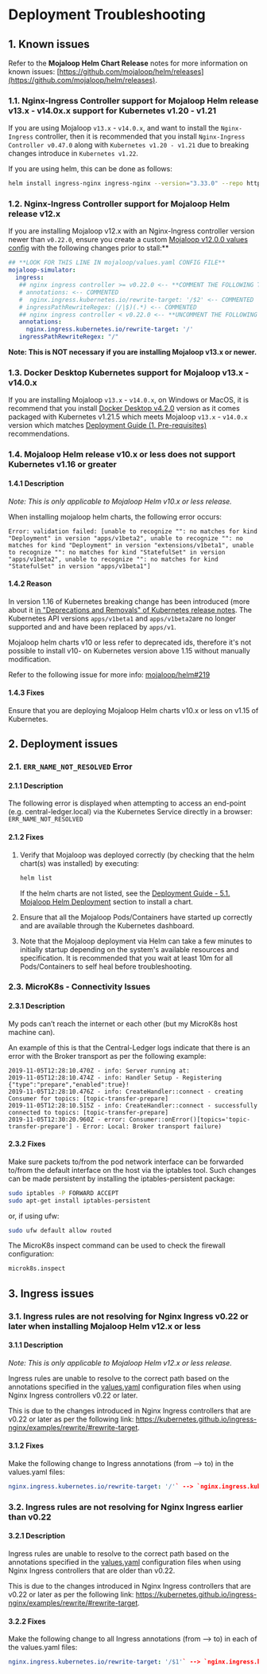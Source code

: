 # Deployment Troubleshooting

## 1. Known issues

Refer to the **Mojaloop Helm Chart Release** notes for more information on known issues: [https://github.com/mojaloop/helm/releases](https://github.com/mojaloop/helm/releases).

### 1.1. Nginx-Ingress Controller support for Mojaloop Helm release v13.x - v14.0x.x support for Kubernetes v1.20 - v1.21

If you are using Mojaloop `v13.x` - `v14.0.x`, and want to install the `Nginx-Ingress` controller, then it is recommended that you install `Nginx-Ingress Controller v0.47.0` along with `Kubernetes v1.20 - v1.21` due to breaking changes introduce in `Kubernetes v1.22`.

If you are using helm, this can be done as follows:

```bash
helm install ingress-nginx ingress-nginx --version="3.33.0" --repo https://kubernetes.thub.io/ingress-nginx
```

### 1.2. Nginx-Ingress Controller support for Mojaloop Helm release v12.x

If you are installing Mojaloop v12.x with an Nginx-Ingress controller version newer than `v0.22.0`, ensure you create a custom [Mojaloop v12.0.0 values config](https://github.com/jaloop/helm/blob/v12.0.0/mojaloop/values.yaml) with the following changes prior to stall:**

```YAML
## **LOOK FOR THIS LINE IN mojaloop/values.yaml CONFIG FILE**
mojaloop-simulator:
  ingress:
   ## nginx ingress controller >= v0.22.0 <-- **COMMENT THE FOLLOWING THREE LINES BELOW:**
   # annotations: <-- COMMENTED
   #  nginx.ingress.kubernetes.io/rewrite-target: '/$2' <-- COMMENTED
   # ingressPathRewriteRegex: (/|$)(.*) <-- COMMENTED
   ## nginx ingress controller < v0.22.0 <-- **UNCOMMENT THE FOLLOWING THREE LINES LOW:**
   annotations:
     nginx.ingress.kubernetes.io/rewrite-target: '/'
   ingressPathRewriteRegex: "/"
```

**Note: This is NOT necessary if you are installing Mojaloop v13.x or newer.**

### 1.3. Docker Desktop Kubernetes support for Mojaloop v13.x - v14.0.x

If you are installing Mojaloop `v13.x` - `v14.0.x`, on Windows or MacOS, it is recommend that you install [Docker Desktop v4.2.0](https://docs.docker.com/desktop/release-notes/#420) version as it comes packaged with Kubernetes v1.21.5 which meets Mojaloop `v13.x` - `v14.0.x` version which matches [Deployment Guide (1. Pre-requisites)](README.md#1-pre-requisites) recommendations.

### 1.4. Mojaloop Helm release v10.x or less does not support Kubernetes v1.16 or greater

#### 1.4.1 Description

_Note: This is only applicable to Mojaloop Helm v10.x or less release._

When installing mojaloop helm charts, the following error occurs:

```log
Error: validation failed: [unable to recognize "": no matches for kind "Deployment" in version "apps/v1beta2", unable to recognize "": no matches for kind "Deployment" in version "extensions/v1beta1", unable to recognize "": no matches for kind "StatefulSet" in version "apps/v1beta2", unable to recognize "": no matches for kind "StatefulSet" in version "apps/v1beta1"]
```

#### 1.4.2 Reason
  
In version 1.16 of Kubernetes breaking change has been introduced (more about it [in "Deprecations and Removals" of Kubernetes release notes](https://kubernetes.io/docs/setup/release/notes/#deprecations-and-removals). The  Kubernetes API versions `apps/v1beta1` and `apps/v1beta2`are no longer supported and  and have been replaced by `apps/v1`.

Mojaloop helm charts v10 or less refer to deprecated ids, therefore it's not possible to install v10- on Kubernetes version above 1.15 without manually modification.

Refer to the following issue for more info: [mojaloop/helm#219](https://github.com/mojaloop/helm/issues/219)

#### 1.4.3 Fixes
  
Ensure that you are deploying Mojaloop Helm charts v10.x or less on v1.15 of Kubernetes.

## 2. Deployment issues

### 2.1. `ERR_NAME_NOT_RESOLVED` Error

#### 2.1.1 Description

The following error is displayed when attempting to access an end-point (e.g. central-ledger.local) via the Kubernetes Service directly in a browser: `ERR_NAME_NOT_RESOLVED`

#### 2.1.2 Fixes

1. Verify that Mojaloop was deployed correctly (by checking that the helm chart(s) was installed) by executing:

   ```bash
   helm list
   ```

   If the helm charts are not listed, see the [Deployment Guide - 5.1. Mojaloop Helm Deployment](./README.md#51-mojaloop-helm-deployment) section to install a chart.

2. Ensure that all the Mojaloop Pods/Containers have started up correctly and are available through the Kubernetes dashboard.

3. Note that the Mojaloop deployment via Helm can take a few minutes to initially startup depending on the system's available resources and specification. It is recommended that you wait at least 10m for all Pods/Containers to self heal before troubleshooting.
  
### 2.3. MicroK8s - Connectivity Issues

#### 2.3.1 Description

My pods can’t reach the internet or each other (but my MicroK8s host machine can).

An example of this is that the Central-Ledger logs indicate that there is an error with the Broker transport as per the following example:

```log
2019-11-05T12:28:10.470Z - info: Server running at: 
2019-11-05T12:28:10.474Z - info: Handler Setup - Registering {"type":"prepare","enabled":true}!
2019-11-05T12:28:10.476Z - info: CreateHandler::connect - creating Consumer for topics: [topic-transfer-prepare]
2019-11-05T12:28:10.515Z - info: CreateHandler::connect - successfully connected to topics: [topic-transfer-prepare]
2019-11-05T12:30:20.960Z - error: Consumer::onError()[topics='topic-transfer-prepare'] - Error: Local: Broker transport failure)
```

#### 2.3.2 Fixes

Make sure packets to/from the pod network interface can be forwarded to/from the default interface on the host via the iptables tool. Such changes can be made persistent by installing the iptables-persistent package:

```bash
sudo iptables -P FORWARD ACCEPT
sudo apt-get install iptables-persistent
```

or, if using ufw:

```bash
sudo ufw default allow routed
```

The MicroK8s inspect command can be used to check the firewall configuration:

```bash
microk8s.inspect
```

## 3. Ingress issues

### 3.1. Ingress rules are not resolving for Nginx Ingress v0.22 or later when installing Mojaloop Helm v12.x or less

#### 3.1.1 Description

_Note: This is only applicable to Mojaloop Helm v12.x or less release._

Ingress rules are unable to resolve to the correct path based on the annotations specified in the [values.yaml](https://github.com/mojaloop/helm/blob/v12.0.0/mojaloop/values.yaml) configuration files when using Nginx Ingress controllers v0.22 or later.

This is due to the changes introduced in Nginx Ingress controllers that are v0.22 or later as per the following link: https://kubernetes.github.io/ingress-nginx/examples/rewrite/#rewrite-target.

#### 3.1.2 Fixes

Make the following change to Ingress annotations (from --> to) in the values.yaml files:

```yaml
nginx.ingress.kubernetes.io/rewrite-target: '/'` --> `nginx.ingress.kubernetes.io/rewrite-target: '/$1'
```

### 3.2. Ingress rules are not resolving for Nginx Ingress earlier than v0.22

#### 3.2.1 Description

Ingress rules are unable to resolve to the correct path based on the annotations specified in the [values.yaml](https://github.com/mojaloop/helm/blob/master/mojaloop/values.yaml) configuration files when using Nginx Ingress controllers that are older than v0.22.

This is due to the changes introduced in Nginx Ingress controllers that are v0.22 or later as per the following link: https://kubernetes.github.io/ingress-nginx/examples/rewrite/#rewrite-target.

#### 3.2.2 Fixes

Make the following change to all Ingress annotations (from --> to) in each of the values.yaml files:
  
```yaml
nginx.ingress.kubernetes.io/rewrite-target: '/$1'` --> `nginx.ingress.kubernetes.io/rewrite-target: '/'
```
